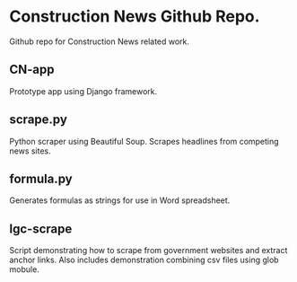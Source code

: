 # Construction News Github Repo.

Github repo for Construction News related work.

## CN-app
Prototype app using Django framework.

## scrape.py
Python scraper using Beautiful Soup. Scrapes headlines from competing news sites.

## formula.py
Generates formulas as strings for use in Word spreadsheet.

## lgc-scrape
Script demonstrating how to scrape from government websites and extract anchor links. Also includes demonstration combining csv files using glob mobule.
